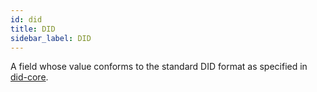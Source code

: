 ```yaml
---
id: did
title: DID
sidebar_label: DID
---
```


A field whose value conforms to the standard DID format as specified in
[did-core](https://www.w3.org/TR/did-core/).
